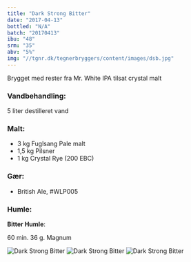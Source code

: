 ```yaml
---
title: "Dark Strong Bitter"
date: "2017-04-13"
bottled: "N/A"
batch: "20170413"
ibu: "48"
srm: "35"
abv: "5%"
img: "//tgnr.dk/tegnerbryggers/content/images/dsb.jpg"
---
```


Brygget med rester fra Mr. White IPA tilsat crystal malt

### Vandbehandling:

5 liter destilleret vand

### Malt:
* 3 kg Fuglsang Pale malt
* 1,5 kg Pilsner
* 1 kg Crystal Rye (200 EBC)

### Gær:

* British Ale, #WLP005

### Humle:

**Bitter Humle**:

60 min.
36 g. Magnum


![Dark Strong Bitter](//tgnr.dk/tegnerbryggers/content/images/20170717_170119.jpg)
![Dark Strong Bitter](//tgnr.dk/tegnerbryggers/content/images/20170721_155450.jpg)
![Dark Strong Bitter](//tgnr.dk/tegnerbryggers/content/images/20170528_144532.jpg)
